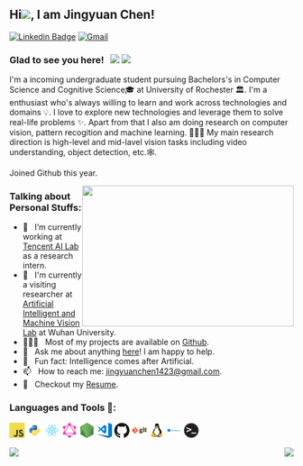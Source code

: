 ## Hi<a href="https://www.gautamkrishnar.com/"><img src="https://media.giphy.com/media/hvRJCLFzcasrR4ia7z/giphy.gif" width="30px"></a>, I am Jingyuan Chen! &nbsp;

[![Linkedin Badge](https://img.shields.io/badge/-LinkedIn-0e76a8?style=flat-square&logo=Linkedin&logoColor=white)](https://www.linkedin.com/in/jingyuan-chen-1b99921ba/)
[![Gmail](https://img.shields.io/badge/Gmail-D14836?style=flat-square&logo=gmail&logoColor=white)](mailto:jingyuanchen1423@gmail.com)
### Glad to see you here! &nbsp; ![](https://visitor-badge.glitch.me/badge?page_id=jingyuanchan.jingyuanchan&style=flat-square&color=0088cc) ![](https://komarev.com/ghpvc/?username=JingyuanChen1423)

I'm a incoming undergraduate student pursuing Bachelors's in Computer Science and Cognitive Science🎓 at University of Rochester 🏛. I'm a enthusiast who's always willing to learn and work across technologies and domains 💡. I love to explore new technologies and leverage them to solve real-life problems ✨. Apart from that I also am doing research on computer vision, pattern recogition and machine learning. 👨🏻‍💻 My main research direction is high-level and mid-lavel vision tasks including video understanding, object detection, etc.🕸️.

Joined Github this year.

<!-- Since then I pushed **1695**+ commits, opened **221**+ issues, submitted **238**+ pull requests, created **20**+ gists and contributed to **13**+ public repositories.
 -->
<img align="right" height="250" width="375" alt="" src="https://raw.githubusercontent.com/iampavangandhi/iampavangandhi/master/gifs/coder.gif" />


### Talking about Personal Stuffs:

- 🔭 &nbsp; I’m currently working at [Tencent AI Lab](https://ai.tencent.com/ailab/en/index) as a research intern.
- 🚀 &nbsp; I'm currently a visiting researcher at [Artificial Intelligent and Machine Vision Lab](http://iip.whu.edu.cn/index.html) at Wuhan University.
- 👨🏻‍💻 &nbsp; Most of my projects are available on [Github](https://github.com/jingyuanchan).
- 💬 &nbsp; Ask me about anything [here](https://github.com/jingyuanchan/jingyuanchan/issues)! I am happy to help.
- 👾 &nbsp; Fun fact: Intelligence comes after Artificial.
- 📫 &nbsp; How to reach me: jingyuanchen1423@gmail.com.
- 📝 &nbsp; Checkout my [Resume](https://github.com/jingyuanchan/jingyuanchan/blob/main/Resume%20of%20Jingyuan%20Chen.pdf).

### Languages and Tools 🧰: 
<p align="left">
<code><img height="27" src="https://raw.githubusercontent.com/github/explore/80688e429a7d4ef2fca1e82350fe8e3517d3494d/topics/javascript/javascript.png"></code>
<code><img height="27" src="https://raw.githubusercontent.com/github/explore/80688e429a7d4ef2fca1e82350fe8e3517d3494d/topics/python/python.png"></code>
<code><img height="27" src="https://raw.githubusercontent.com/github/explore/80688e429a7d4ef2fca1e82350fe8e3517d3494d/topics/react/react.png"></code>
<code><img height="27" src="https://raw.githubusercontent.com/github/explore/5c058a388828bb5fde0bcafd4bc867b5bb3f26f3/topics/graphql/graphql.png"></code>
<code><img height="27" src="https://raw.githubusercontent.com/github/explore/80688e429a7d4ef2fca1e82350fe8e3517d3494d/topics/nodejs/nodejs.png"></code>
<code><img height="27" src="https://raw.githubusercontent.com/github/explore/80688e429a7d4ef2fca1e82350fe8e3517d3494d/topics/visual-studio-code/visual-studio-code.png"></code> 
<code><img height="27" src="https://raw.githubusercontent.com/github/explore/78df643247d429f6cc873026c0622819ad797942/topics/github/github.png"></code> 
<code><img height="27" src="https://raw.githubusercontent.com/github/explore/80688e429a7d4ef2fca1e82350fe8e3517d3494d/topics/git/git.png"></code> 
<code><img height="27" src="https://raw.githubusercontent.com/github/explore/80688e429a7d4ef2fca1e82350fe8e3517d3494d/topics/linux/linux.png"></code>
<code><img height="27" src="https://raw.githubusercontent.com/github/explore/80688e429a7d4ef2fca1e82350fe8e3517d3494d/topics/windows/windows.png"></code>
<code><img height="27" src="https://raw.githubusercontent.com/github/explore/80688e429a7d4ef2fca1e82350fe8e3517d3494d/topics/terminal/terminal.png" alt="terminal"></code>
</p>



<p align="left">
  <img align='left' height="175em" src="https://github-readme-stats.vercel.app/api?username=jingyuanchan&show_icons=true&hide_border=true&&count_private=true&include_all_commits=true&theme=radical" />
  <img align='right' height="175em" src="https://github-readme-stats.vercel.app/api/top-langs/?username=jingyuanchan&show_icons=true&hide_border=true&layout=compact&langs_count=8&theme=radical"/>
</p>





